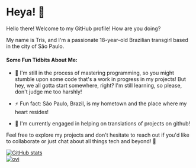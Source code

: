 <div>
    <h1>Heya! <span>👋</span></h1>
    <p>Hello there! Welcome to my GitHub profile! How are you doing?</p>
    <p>My name is Tris, and I'm a passionate 18-year-old Brazilian transgirl based in the city of São Paulo.</p>
    <h4>Some Fun Tidbits About Me:</h4>
    <ul>
        <li>
            <p>🌱 I'm still in the process of mastering programming, so you might stumble upon some code that's a work in progress in my projects! But hey, we all gotta start somewhere, right? I'm still learning, so please, don't judge me too harshly!</p>
        </li>
        <li>
            <p>⚡ Fun fact: São Paulo, Brazil, is my hometown and the place where my heart resides!</p>
        </li>
        <li>
            <p>📕 I'm currently engaged in helping on translations of projects on github!</p>
        </li>
    </ul>
    <p>Feel free to explore my projects and don't hesitate to reach out if you'd like to collaborate or just chat about all things tech and beyond! 🚀</p>
    <a href="https://github.com/Triis0007">
        <img src="https://github-readme-stats.vercel.app/api?username=Triis0007&show_icons=true&theme=tokyonight" alt="GitHub stats"> <br>
         <img src="https://github-readme-stats.vercel.app/api/top-langs?username=Triis0007&show_icons=true&locale=en&layout=compact&theme=chartreuse-dark" alt="ovi" />
    </a>
</div>
